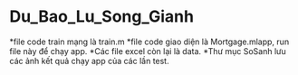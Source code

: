 # Du_Bao_Lu_Song_Gianh
*file code train mạng là train.m
*file code giao diện là Mortgage.mlapp, run file này để chạy app.
*Các file excel còn lại là data.
*Thư mục SoSanh lưu các ảnh kết quả chạy app của các lần test.
